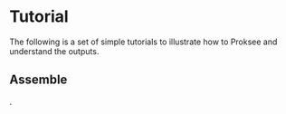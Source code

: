 # Tutorial

The following is a set of simple tutorials to illustrate how to Proksee and understand the outputs.

## Assemble

.
